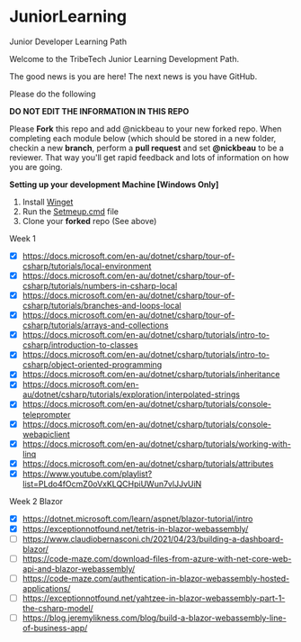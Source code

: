 # JuniorLearning
Junior Developer Learning Path

Welcome to the TribeTech Junior Learning Development Path. 

The good news is you are here!
The next news is you have GitHub.

Please do the following

**DO NOT EDIT THE INFORMATION IN THIS REPO**

Please **Fork** this repo and add @nickbeau to your new forked repo.
When completing each module below (which should be stored in a new folder, checkin a new **branch**, perform a **pull request** and set **@nickbeau** to be a reviewer. That way you'll get rapid feedback and lots of information on how you are going.

**Setting up your development Machine [Windows Only]**
1. Install [Winget](https://www.microsoft.com/en-au/p/app-installer/9nblggh4nns1?ocid=9nblggh4nns1_ORSEARCH_Bing&rtc=2&activetab=pivot:overviewtab)
2. Run the [Setmeup.cmd](Setmeup.cmd) file
3. Clone your **forked** repo (See above)


Week 1
- [x] https://docs.microsoft.com/en-au/dotnet/csharp/tour-of-csharp/tutorials/local-environment
- [x] https://docs.microsoft.com/en-au/dotnet/csharp/tour-of-csharp/tutorials/numbers-in-csharp-local
- [x] https://docs.microsoft.com/en-au/dotnet/csharp/tour-of-csharp/tutorials/branches-and-loops-local
- [x] https://docs.microsoft.com/en-au/dotnet/csharp/tour-of-csharp/tutorials/arrays-and-collections
- [x] https://docs.microsoft.com/en-au/dotnet/csharp/tutorials/intro-to-csharp/introduction-to-classes
- [x] https://docs.microsoft.com/en-au/dotnet/csharp/tutorials/intro-to-csharp/object-oriented-programming
- [x] https://docs.microsoft.com/en-au/dotnet/csharp/tutorials/inheritance
- [x] https://docs.microsoft.com/en-au/dotnet/csharp/tutorials/exploration/interpolated-strings
- [x] https://docs.microsoft.com/en-au/dotnet/csharp/tutorials/console-teleprompter
- [x] https://docs.microsoft.com/en-au/dotnet/csharp/tutorials/console-webapiclient
- [x] https://docs.microsoft.com/en-au/dotnet/csharp/tutorials/working-with-linq
- [x] https://docs.microsoft.com/en-au/dotnet/csharp/tutorials/attributes
- [x] https://www.youtube.com/playlist?list=PLdo4fOcmZ0oVxKLQCHpiUWun7vlJJvUiN

Week 2
Blazor

- [x] https://dotnet.microsoft.com/learn/aspnet/blazor-tutorial/intro
- [x] https://exceptionnotfound.net/tetris-in-blazor-webassembly/
- [ ] https://www.claudiobernasconi.ch/2021/04/23/building-a-dashboard-blazor/
- [ ] https://code-maze.com/download-files-from-azure-with-net-core-web-api-and-blazor-webassembly/
- [ ] https://code-maze.com/authentication-in-blazor-webassembly-hosted-applications/
- [ ] https://exceptionnotfound.net/yahtzee-in-blazor-webassembly-part-1-the-csharp-model/
- [ ] https://blog.jeremylikness.com/blog/build-a-blazor-webassembly-line-of-business-app/
